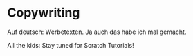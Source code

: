 # Copywriting

Auf deutsch: Werbetexten. Ja auch das habe ich mal gemacht.

All the kids: Stay tuned for Scratch Tutorials!
